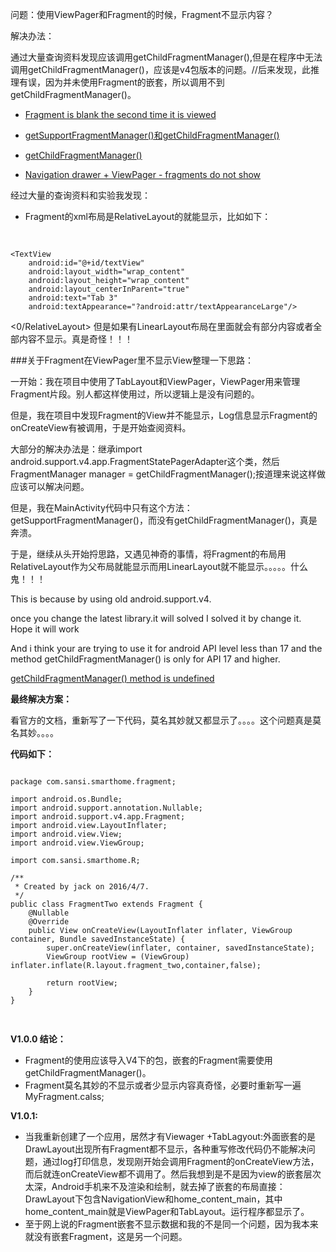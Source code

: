 
问题：使用ViewPager和Fragment的时候，Fragment不显示内容？

解决办法：


通过大量查询资料发现应该调用getChildFragmentManager(),但是在程序中无法调用getChildFragmentManager()，应该是v4包版本的问题。//后来发现，此推理有误，因为并未使用Fragment的嵌套，所以调用不到getChildFragmentManager()。

-  [Fragment is blank the second time it is viewed](http://stackoverflow.com/questions/7746652/fragment-is-blank-the-second-time-it-is-viewed)
-  [getSupportFragmentManager()和getChildFragmentManager()](http://android.jobbole.com/82416/)

-  [getChildFragmentManager()](http://stackoverflow.com/questions/15805574/android-support-v4-app-fragment-undefined-method-getchildfragmentmanager?rq=1)
-  [Navigation drawer + ViewPager - fragments do not show](http://stackoverflow.com/questions/28691867/navigation-drawer-viewpager-fragments-do-not-show)

经过大量的查询资料和实验我发现：

-  Fragment的xml布局是RelativeLayout的就能显示，比如如下：

	<pre>
	<?xml version="1.0" encoding="utf-8"?>
<RelativeLayout xmlns:android="http://schemas.android.com/apk/res/android"
    android:layout_width="match_parent"
    android:layout_height="match_parent"
    android:orientation="vertical">

    <TextView
        android:id="@+id/textView"
        android:layout_width="wrap_content"
        android:layout_height="wrap_content"
        android:layout_centerInParent="true"
        android:text="Tab 3"
        android:textAppearance="?android:attr/textAppearanceLarge"/>

<0/RelativeLayout>
	</pre>
但是如果有LinearLayout布局在里面就会有部分内容或者全部内容不显示。真是奇怪！！！


###关于Fragment在ViewPager里不显示View整理一下思路：

一开始：我在项目中使用了TabLayout和ViewPager，ViewPager用来管理Fragment片段。别人都这样使用过，所以逻辑上是没有问题的。

但是，我在项目中发现Fragment的View并不能显示，Log信息显示Fragment的onCreateView有被调用，于是开始查阅资料。

大部分的解决办法是：继承import android.support.v4.app.FragmentStatePagerAdapter这个类，然后
 FragmentManager manager = getChildFragmentManager();按道理来说这样做应该可以解决问题。

但是，我在MainActivity代码中只有这个方法：getSupportFragmentManager()，而没有getChildFragmentManager()，真是奔溃。

于是，继续从头开始捋思路，又遇见神奇的事情，将Fragment的布局用RelativeLayout作为父布局就能显示而用LinearLayout就不能显示。。。。。什么鬼！！！

This is because by using old android.support.v4.

once you change the latest library.it will solved I solved it by change it. Hope it will work

And i think your are trying to use it for android API level less than 17 and the method getChildFragmentManager() is only for API 17 and higher.

[getChildFragmentManager() method is undefined](http://stackoverflow.com/questions/19431839/getchildfragmentmanager-method-is-undefined?rq=1)

**最终解决方案：**

看官方的文档，重新写了一下代码，莫名其妙就又都显示了。。。。这个问题真是莫名其妙。。。。

**代码如下：**
<pre>
<code>
package com.sansi.smarthome.fragment;

import android.os.Bundle;
import android.support.annotation.Nullable;
import android.support.v4.app.Fragment;
import android.view.LayoutInflater;
import android.view.View;
import android.view.ViewGroup;

import com.sansi.smarthome.R;

/**
 * Created by jack on 2016/4/7.
 */
public class FragmentTwo extends Fragment {
    @Nullable
    @Override
    public View onCreateView(LayoutInflater inflater, ViewGroup container, Bundle savedInstanceState) {
        super.onCreateView(inflater, container, savedInstanceState);
        ViewGroup rootView = (ViewGroup) inflater.inflate(R.layout.fragment_two,container,false);

        return rootView;
    }
}

</code>
</pre>

**V1.0.0 结论：**

-  Fragment的使用应该导入V4下的包，嵌套的Fragment需要使用getChildFragmentManager()。
-  Fragment莫名其妙的不显示或者少显示内容真奇怪，必要时重新写一遍MyFragment.calss;

**V1.0.1:**

-  当我重新创建了一个应用，居然才有Viewager +TabLagyout:外面嵌套的是DrawLayout出现所有Fragment都不显示，各种重写修改代码仍不能解决问题，通过log打印信息，发现刚开始会调用Fragment的onCreateView方法，而后就连onCreateView都不调用了。然后我想到是不是因为view的嵌套层次太深，Android手机来不及渲染和绘制，就去掉了嵌套的布局直接：DrawLayout下包含NavigationView和home_content_main，其中home_content_main就是ViewPager和TabLayout。运行程序都显示了。
-  至于网上说的Fragment嵌套不显示数据和我的不是同一个问题，因为我本来就没有嵌套Fragment，这是另一个问题。